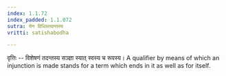 ```yaml
---
index: 1.1.72
index_padded: 1.1.072
sutra: येन विधिस्तदन्तस्य
vritti: satishabodha

---
```

वृत्तिः -- विशेषणं तदन्तस्य सञ्ज्ञा स्यात् स्वस्य च रूपस्य। A qualifier by means of which an injunction is made stands for a term which ends in it as well as for itself.